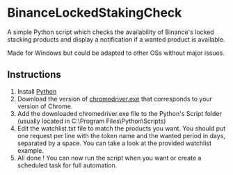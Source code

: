 # BinanceLockedStakingCheck
A simple Python script which checks the availability of Binance's locked stacking products and display a notification if a wanted product is available.

Made for Windows but could be adapted to other OSs without major issues.

## Instructions
1. Install [Python](https://www.python.org/downloads/)
2. Download the version of [chromedriver.exe](https://chromedriver.chromium.org/downloads) that corresponds to your version of Chrome.
3. Add the downloaded chromedriver.exe file to the Python's Script folder (usually located in C:\Program Files\Python\Scripts)
4. Edit the watchlist.txt file to match the products you want. You should put one request per line with the token name and the wanted period in days, separated by a space. You can take a look at the provided watchlist example.
5. All done ! You can now run the script when you want or create a scheduled task for full automation.
